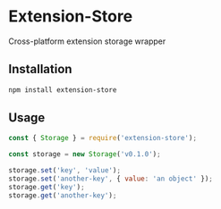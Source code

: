 # Extension-Store

Cross-platform extension storage wrapper

## Installation

```bash
npm install extension-store
```

## Usage

```js
const { Storage } = require('extension-store');

const storage = new Storage('v0.1.0');

storage.set('key', 'value');
storage.set('another-key', { value: 'an object' });
storage.get('key');
storage.get('another-key');
```

